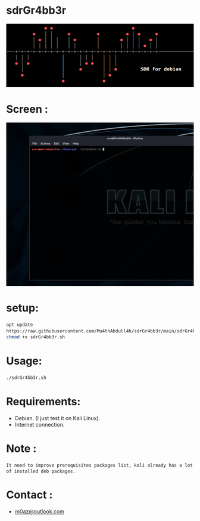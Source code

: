 # sdrGr4bb3r

[![N|Solid](https://github.com/Mu4thAbdull4h/sdrGr4bb3r/raw/main/ascii.png)](https://nodesource.com/products/nsolid)

# Screen :
![Alt Text](https://github.com/Mu4thAbdull4h/sdrGr4bb3r/raw/main/screen.gif)

# setup:
```sh
apt update
https://raw.githubusercontent.com/Mu4thAbdull4h/sdrGr4bb3r/main/sdrGr4bb3r.sh
chmod +x sdrGr4bb3r.sh
```
# Usage:
```sh
./sdrGr4bb3r.sh 
```
# Requirements:
 * Debian. (I just test it on Kali Linux).
 * Internet connection.

# Note :
```
It need to improve prerequisites packages list, kali already has a lot of installed deb packages.
```

# Contact :
  * m0az@outlook.com

